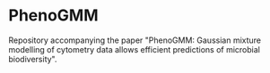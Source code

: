 # PhenoGMM
Repository accompanying the paper "PhenoGMM: Gaussian mixture modelling of cytometry data allows efficient predictions of microbial biodiversity".
